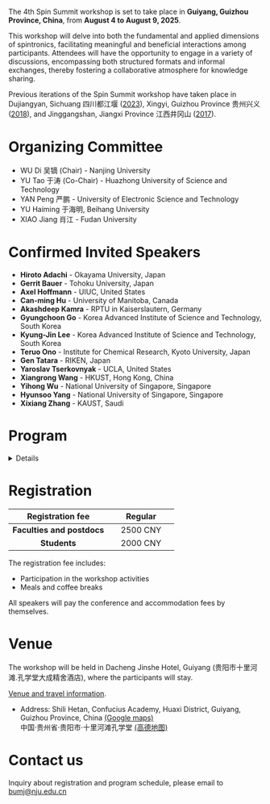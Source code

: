 The 4th Spin Summit workshop is set to take place in **Guiyang, Guizhou Province, China**, from **August 4 to August 9, 2025**. 

This workshop will delve into both the fundamental and applied dimensions of spintronics, facilitating meaningful and beneficial interactions among participants. Attendees will have the opportunity to engage in a variety of discussions, encompassing both structured formats and informal exchanges, thereby fostering a collaborative atmosphere for knowledge sharing. 

Previous iterations of the Spin Summit workshop have taken place in Dujiangyan, Sichuang 四川都江堰 ([2023](../index_2023.html)), Xingyi, Guizhou Province 贵州兴义 ([2018](../2018/index.html)), and Jinggangshan, Jiangxi Province 江西井冈山 ([2017](../2017/index.html)).

# Organizing Committee

- WU Di 吴镝 (Chair) - Nanjing University
- YU Tao 于涛 (Co-Chair) - Huazhong University of Science and Technology 
- YAN Peng 严鹏 - University of Electronic Science and Technology
- YU Haiming 于海明, Beihang University
- XIAO Jiang 肖江 - Fudan University

# Confirmed Invited Speakers

- **Hiroto Adachi** - Okayama University, Japan
- **Gerrit Bauer** - Tohoku University, Japan
- **Axel Hoffmann** - UIUC, United States
- **Can-ming Hu** - University of Manitoba, Canada
- **Akashdeep Kamra** - RPTU in Kaiserslautern, Germany
- **Gyungchoon Go** - Korea Advanced Institute of Science and Technology, South Korea
- **Kyung-Jin Lee** - Korea Advanced Institute of Science and Technology, South Korea
- **Teruo Ono** - Institute for Chemical Research, Kyoto University, Japan
- **Gen Tatara** - RIKEN, Japan
- **Yaroslav Tserkovnyak** - UCLA, United States
- **Xiangrong Wang** - HKUST, Hong Kong, China
- **Yihong Wu** - National University of Singapore, Singapore
- **Hyunsoo Yang** - National University of Singapore, Singapore
- **Xixiang Zhang** - KAUST, Saudi

# Program

<details>
  TBA
</details>

# Registration

| **Registration fee** | **Regular** |
| :---: | :------: |
| **Faculties and postdocs** | &nbsp;&nbsp;&nbsp; 2500 CNY &nbsp;&nbsp;&nbsp; |
| **Students** | &nbsp;&nbsp;&nbsp; 2000 CNY &nbsp;&nbsp;&nbsp; |

The registration fee includes:
- Participation in the workshop activities
- Meals and coffee breaks

All speakers will pay the conference and accommodation fees by themselves. <!-- If your family members want to have meals, it is 260 CNY per day per person. -->

# Venue

The workshop will be held in Dacheng Jinshe Hotel, Guiyang (贵阳市十里河滩.孔学堂大成精舍酒店), where the participants will stay.

[Venue and travel information](./venue-travel-page.html).
- Address: Shili Hetan, Confucius Academy, Huaxi District, Guiyang, Guizhou Province, China [(Google maps)](https://maps.app.goo.gl/3pvcHKPwgRqdGVD37) <br>
  中国·贵州省·贵阳市·十里河滩孔学堂 [(高德地图)](https://surl.amap.com/2H4MBvE14dxC)
<!-- - Accommodation fee: 500 CNY -->

# Contact us
Inquiry about registration and program schedule, please email to bumj@nju.edu.cn
